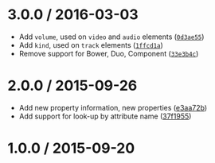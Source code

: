 <!--remark setext-->

<!--lint disable no-multiple-toplevel-headings -->

3.0.0 / 2016-03-03
==================

*   Add `volume`, used on `video` and `audio` elements ([`0d3ae55`](https://github.com/wooorm/property-information/commit/0d3ae55))
*   Add `kind`, used on `track` elements ([`1ffcd1a`](https://github.com/wooorm/property-information/commit/1ffcd1a))
*   Remove support for Bower, Duo, Component ([`33e3b4c`](https://github.com/wooorm/property-information/commit/33e3b4c))

2.0.0 / 2015-09-26
==================

*   Add new property information, new properties ([e3aa72b](https://github.com/wooorm/property-information/commit/e3aa72b))
*   Add support for look-up by attribute name ([37f1955](https://github.com/wooorm/property-information/commit/37f1955))

1.0.0 / 2015-09-20
==================
